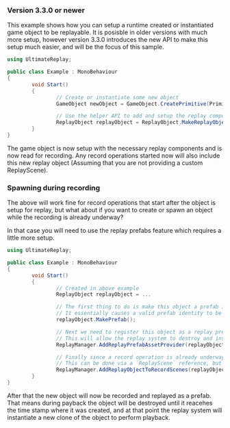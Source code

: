 ### Version 3.3.0 or newer

This example shows how you can setup a runtime created or instantiated game object to be replayable. 
It is posisble in older versions with much more setup, however version 3.3.0 introduces the new API to make this setup much easier, and will be the focus of this sample. 

```cs
using UltimateReplay;

public class Example : MonoBehaviour
{
        void Start()
        {
                // Create or instantiate some new object
                GameObject newObject = GameObject.CreatePrimitive(PrimitiveType.Cube);

                // Use the helper API to add and setup the replay components - we can add as many as we like
                ReplayObject replayObject = ReplayObject.MakeReplayObject(newObject, typeof(ReplayTransform), typeof(ReplayAnimator));
        }
}
```

The game object is now setup with the necessary replay components and is now read for recording. 
Any record operations started now will also include this new replay object (Assuming that you are not providing a custom ReplayScene).

### Spawning during recording
The above will work fine for record operations that start after the object is setup for replay, but what about if you want to create or spawn an object while the recording is already underway?

In that case you will need to use the replay prefabs feature which requires a little more setup.

```cs
using UltimateReplay;

public class Example : MonoBehaviour
{
        void Start()
        {
                // Created in above example
                ReplayObject replayObject = ...

                // The first thing to do is make this object a prefab in the eyes of the replay system
                // It essentially causes a valid prefab identity to be created for this object
                replayObject.MakePrefab();

                // Next we need to register this object as a replay prefab
                // This will allow the replay system to destroy and instatnaite versions of this object on demand as required by the current playback state
                ReplayManager.AddReplayPrefabAssetProvider(replayObject);

                // Finally since a record operation is already underway, we will need to manually inform the replay system that we want to add a new object to be recorded.
                // This can be done via a `ReplayScene` reference, but there are also a number of helper methods that can be used to make this easy
                ReplayManager.AddReplayObjectToRecordScenes(replayObject);
        }
}
```

After that the new object will now be recorded and replayed as a prefab. That means during payback the object will be destroyed until it reacehes the time stamp where it was created,
and at that point the replay system will instantiate a new clone of the object to perform playback.
